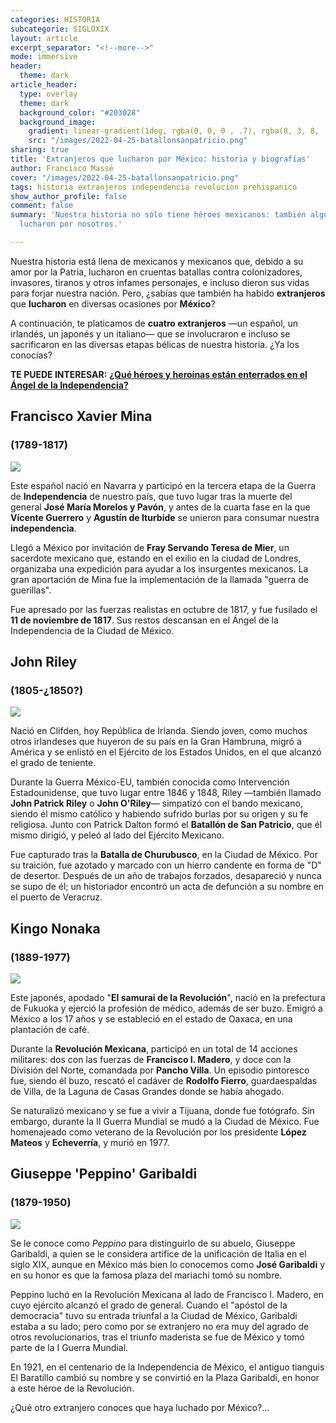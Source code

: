 ```yaml
---
categories: HISTORIA
subcategorie: SIGLOXIX
layout: article
excerpt_separator: "<!--more-->"
mode: immersive
header:
  theme: dark
article_header:
  type: overlay
  theme: dark
  background_color: "#203028"
  background_image:
    gradient: linear-gradient(1deg, rgba(0, 0, 0 , .7), rgba(8, 3, 8, .9))
    src: "/images/2022-04-25-batallonsanpatricio.png"
sharing: true
title: 'Extranjeros que lucharon por México: historia y biografías'
author: Francisco Massé
cover: "/images/2022-04-25-batallonsanpatricio.png"
tags: historia extranjeros independencia revolucion prehispanico
show_author_profile: false
comment: false
summary: 'Nuestra historia no sólo tiene héroes mexicanos: también algunos extranjeros
  lucharon por nosotros.'

---
```

Nuestra historia está llena de mexicanos y mexicanos que, debido a su amor por la Patria, lucharon en cruentas batallas contra colonizadores, invasores, tiranos y otros infames personajes, e incluso dieron sus vidas para forjar nuestra nación. Pero, ¿sabías que también ha habido **extranjeros** que **lucharon** en diversas ocasiones por **México**?

A continuación, te platicamos de **cuatro extranjeros** —un español, un irlandés, un japonés y un italiano—  que se involucraron e incluso se sacrificaron en las diversas etapas bélicas de nuestra historia. ¿Ya los conocías?

**TE PUEDE INTERESAR:** [**¿Qué héroes y heroínas están enterrados en el Ángel de la Independencia?**](https://blog.tonoysumariachi.com/historia/2022/09/02/que-heroes-y-heroinas-estan-enterrados-en-el-angel-de-la-independencia.html)

## Francisco Xavier Mina

### (1789-1817)

![](https://upload.wikimedia.org/wikipedia/commons/a/a3/Thomas_wright-general_xavier_mina-bn.jpg)

Este español nació en Navarra y participó en la tercera etapa de la Guerra de **Independencia** de nuestro país, que tuvo lugar tras la muerte del general **José María Morelos y Pavón**, y antes de la cuarta fase en la que **Vicente Guerrero** y **Agustín de Iturbide** se unieron para consumar nuestra **independencia**.

Llegó a México por invitación de **Fray Servando Teresa de Mier**, un sacerdote mexicano que, estando en el exilio en la ciudad de Londres, organizaba una expedición para ayudar a los insurgentes mexicanos. La gran aportación de Mina fue la implementación de la llamada "guerra de guerillas".

Fue apresado por las fuerzas realistas en octubre de 1817, y fue fusilado el **11 de noviembre de 1817**. Sus restos descansan en el Ángel de la Independencia de la Ciudad de México.

## John Riley

### (1805-¿1850?)

![](https://upload.wikimedia.org/wikipedia/commons/thumb/b/bf/Monumento_a_John_Riley_2.jpg/682px-Monumento_a_John_Riley_2.jpg)

Nació en Clifden, hoy República de Irlanda. Siendo joven, como muchos otros irlandeses que huyeron de su país en la Gran Hambruna, migró a América y se enlistó en el Ejército de los Estados Unidos, en el que alcanzó el grado de teniente.

Durante la Guerra México-EU, también conocida como Intervención Estadounidense, que tuvo lugar entre 1846 y 1848, Riley —también llamado **John Patrick Riley** o **John O'Riley**— simpatizó con el bando mexicano, siendo él mismo católico y habiendo sufrido burlas por su origen y su fe religiosa. Junto con Patrick Dalton formó el **Batallón de San Patricio**, que él mismo dirigió, y peleó al lado del Ejército Mexicano.

Fue capturado tras la **Batalla de Churubusco**, en la Ciudad de México. Por su traición, fue azotado y marcado con un hierro candente en forma de "D" de desertor. Después de un año de trabajos forzados, desapareció y nunca se supo de él; un historiador encontró un acta de defunción a su nombre en el puerto de Veracruz.

## Kingo Nonaka

### (1889-1977)

![](https://upload.wikimedia.org/wikipedia/commons/f/fb/Kingo_Nonaka.jpg)

Este japonés, apodado "**El samurai de la Revolución**", nació en la prefectura de Fukuoka y ejerció la profesión de médico, además de ser buzo. Emigró a México a los 17 años y se estableció en el estado de Oaxaca, en una plantación de café.

Durante la **Revolución Mexicana**, participó en un total de 14 acciones militares: dos con las fuerzas de **Francisco I. Madero**, y doce con la División del Norte, comandada por **Pancho Villa**. Un episodio pintoresco fue, siendo él buzo, rescató el cadáver de **Rodolfo Fierro**, guardaespaldas de Villa, de la Laguna de Casas Grandes donde se había ahogado.

Se naturalizó mexicano y se fue a vivir a Tijuana, donde fue fotógrafo. Sin embargo, durante la II Guerra Mundial se mudó a la Ciudad de México. Fue homenajeado como veterano de la Revolución por los presidente **López Mateos** y **Echeverría**, y murió en 1977.

## Giuseppe 'Peppino' Garibaldi

### (1879-1950)

![](https://upload.wikimedia.org/wikipedia/commons/e/ec/Peppino_Garibaldi.jpg)

Se le conoce como _Peppino_ para distinguirlo de su abuelo, Giuseppe Garibaldi, a quien se le considera artífice de la unificación de Italia en el siglo XIX, aunque en México más bien lo conocemos como **José Garibaldi** y en su honor es que la famosa plaza del mariachi tomó su nombre.

Peppino luchó en la Revolución Mexicana al lado de Francisco I. Madero, en cuyo ejército alcanzó el grado de general. Cuando el "apóstol de la democracia" tuvo su entrada triunfal a la Ciudad de México, Garibaldi estaba a su lado; pero como por se extranjero no era muy del agrado de otros revolucionarios, tras el triunfo maderista se fue de México y tomó parte de la I Guerra Mundial.

En 1921, en el centenario de la Independencia de México, el antiguo tianguis El Baratillo cambió su nombre y se convirtió en la Plaza Garibaldi, en honor a este héroe de la Revolución.

¿Qué otro extranjero conoces que haya luchado por México?…